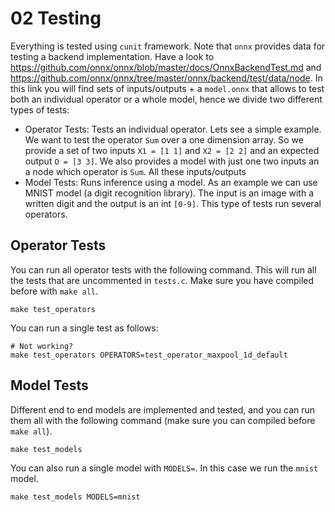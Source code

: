 # 02 Testing

Everything is tested using `cunit` framework. Note that `onnx` provides data for testing a backend implementation. Have a look to https://github.com/onnx/onnx/blob/master/docs/OnnxBackendTest.md and https://github.com/onnx/onnx/tree/master/onnx/backend/test/data/node. In this link you will find sets of inputs/outputs + a `model.onnx` that allows to test both an individual operator or a whole model, hence we divide two different types of tests:
* Operator Tests: Tests an individual operator. Lets see a simple example. We want to test the operator `Sum` over a one dimension array. So we provide a set of two inputs `X1 = [1 1]` and `X2 = [2 2]` and an expected output `O = [3 3]`. We also provides a model with just one two inputs an a node which operator is `Sum`. All these inputs/outputs
* Model Tests: Runs inference using a model. As an example we can use MNIST model (a digit recognition library). The input is an image with a written digit and the output is an int `[0-9]`. This type of tests run several operators.

## Operator Tests
You can run all operator tests with the following command. This will run all the tests that are uncommented in `tests.c`. Make sure you have compiled before with `make all`.

```
make test_operators
```

You can run a single test as follows:
```
# Not working?
make test_operators OPERATORS=test_operator_maxpool_1d_default
```

## Model Tests
Different end to end models are implemented and tested, and you can run them all with the following command (make sure you can compiled before `make all`).
```
make test_models
```

You can also run a single model with `MODELS=`. In this case we run the `mnist` model.
```
make test_models MODELS=mnist
```
